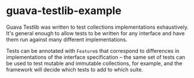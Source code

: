 guava-testlib-example
=====================

Guava Testlib was written to test collections implementations exhaustively. It's general enough to allow tests to be written for any interface and have them run against many different implementations.

Tests can be annotated with `Feature`s that correspond to differences in implementations of the interface specification &ndash; the same set of tests can be used to test mutable and immutable collections, for example, and the framework will decide which tests to add to which suite.
